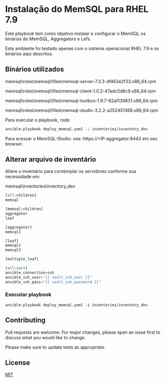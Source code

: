 # Instalação do MemSQL para RHEL 7.9

Este playbook tem como objetivo instalar e configurar o MemSQL os binários do MemSQL, Aggregators e Lefs.

Este ambiente foi testado apenas com o sistema operacional RHEL 7.9 e os binários aqui descritos.


## Binários utilizados
memsql\roles\memsql\files\memsql-server-7.3.3-df463e2f33.x86_64.rpm

memsql\roles\memsql\files\memsql-client-1.0.2-47adc5d6c9.x86_64.rpm

memsql\roles\memsql\files\memsql-toolbox-1.9.7-62a1139831.x86_64.rpm

memsql\roles\memsql\files\memsql-studio-3.2.2-a252451368.x86_64.rpm


Para executar o playbook, rode:
```bash
ansible-playbook deploy_memsql.yaml -i inventories/inventory_dev
```

Para acessar o MemSQL-Studio:
use: https://<IP-aggregator:8443 em seu browser.

## Alterar arquivo de inventário
Altere o inventário para contemplar os servidores conforme sua necessidade em:

memsql\inventories\inventory_dev

```python
[all:children]
memsql

[memsql:children]
aggregator
leaf

[aggregator]
memsql1

[leaf]
memsql2
memsql3

[multiple_leaf]

[all:vars]
ansible_connection=ssh
ansible_ssh_user="{{ vault_ssh_user }}"
ansible_ssh_pass="{{ vault_ssh_password }}"
```
### Executar playbook
```
ansible-playbook deploy_memsql.yaml -i inventories/inventory_dev
```


## Contributing
Pull requests are welcome. For major changes, please open an issue first to discuss what you would like to change.

Please make sure to update tests as appropriate.

## License
[MIT](https://choosealicense.com/licenses/mit/)
